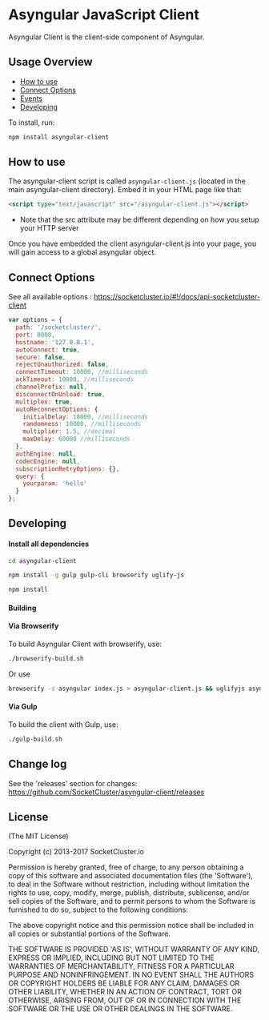 Asyngular JavaScript Client
======

Asyngular Client is the client-side component of Asyngular.

## Usage Overview

* [How to use](https://github.com/SocketCluster/asyngular-client#how-to-use)
* [Connect Options](https://github.com/SocketCluster/asyngular-client#connect-options)
* [Events](https://github.com/SocketCluster/asyngular-client#events)
* [Developing](https://github.com/SocketCluster/asyngular-client#developing)

To install, run:

```bash
npm install asyngular-client
```


## How to use

The asyngular-client script is called `asyngular-client.js` (located in the main asyngular-client directory).
Embed it in your HTML page like that:

```html
<script type="text/javascript" src="/asyngular-client.js"></script>
```
- Note that the src attribute may be different depending on how you setup your HTTP server

Once you have embedded the client asyngular-client.js into your page, you will gain access to a global asyngular object.

## Connect Options

See all available options : https://socketcluster.io/#!/docs/api-socketcluster-client

```js
var options = {
  path: '/socketcluster/',
  port: 8000,
  hostname: '127.0.0.1',
  autoConnect: true,
  secure: false,
  rejectUnauthorized: false,
  connectTimeout: 10000, //milliseconds
  ackTimeout: 10000, //milliseconds
  channelPrefix: null,
  disconnectOnUnload: true,
  multiplex: true,
  autoReconnectOptions: {
    initialDelay: 10000, //milliseconds
    randomness: 10000, //milliseconds
    multiplier: 1.5, //decimal
    maxDelay: 60000 //milliseconds
  },
  authEngine: null,
  codecEngine: null,
  subscriptionRetryOptions: {},
  query: {
    yourparam: 'hello'
  }
};
```

## Developing

#### Install all dependencies

```bash
cd asyngular-client

npm install -g gulp gulp-cli browserify uglify-js

npm install
```

#### Building

#### Via Browserify

To build Asyngular Client with browserify, use:

```bash
./browserify-build.sh
```

Or use

```bash
browserify -s asyngular index.js > asyngular-client.js && uglifyjs asyngular-client.js -o asyngular-client.min.js
```

#### Via Gulp

To build the client with Gulp, use:

```bash
./gulp-build.sh
```

## Change log

See the 'releases' section for changes: https://github.com/SocketCluster/asyngular-client/releases

## License

(The MIT License)

Copyright (c) 2013-2017 SocketCluster.io

Permission is hereby granted, free of charge, to any person obtaining a copy of this software and associated documentation files (the 'Software'), to deal in the Software without restriction, including without limitation the rights to use, copy, modify, merge, publish, distribute, sublicense, and/or sell copies of the Software, and to permit persons to whom the Software is furnished to do so, subject to the following conditions:

The above copyright notice and this permission notice shall be included in all copies or substantial portions of the Software.

THE SOFTWARE IS PROVIDED 'AS IS', WITHOUT WARRANTY OF ANY KIND, EXPRESS OR IMPLIED, INCLUDING BUT NOT LIMITED TO THE WARRANTIES OF MERCHANTABILITY, FITNESS FOR A PARTICULAR PURPOSE AND NONINFRINGEMENT. IN NO EVENT SHALL THE AUTHORS OR COPYRIGHT HOLDERS BE LIABLE FOR ANY CLAIM, DAMAGES OR OTHER LIABILITY, WHETHER IN AN ACTION OF CONTRACT, TORT OR OTHERWISE, ARISING FROM, OUT OF OR IN CONNECTION WITH THE SOFTWARE OR THE USE OR OTHER DEALINGS IN THE SOFTWARE.
